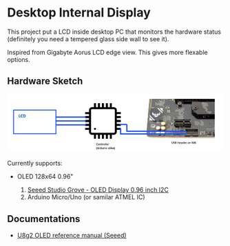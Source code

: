 # Desktop Internal Display

This project put a LCD inside desktop PC that monitors the hardware status (definitely you need a tempered glass side wall to see it). 

Inspired from Gigabyte Aorus LCD edge view. This gives more flexable options. 


## Hardware Sketch

![Hardware Sketch](/images/sketch.png)

Currently supports:

* OLED 128x64 0.96" 

    1. [Seeed Studio Grove - OLED Display 0.96 inch I2C](https://wiki.seeedstudio.com/Grove-OLED_Display_0.96inch/)
    2. Arduino Micro/Uno (or samilar ATMEL IC)


## Documentations

* [U8g2 OLED reference manual (Seeed)](https://github.com/olikraus/u8g2/wiki/u8g2reference#drawbitmap)
